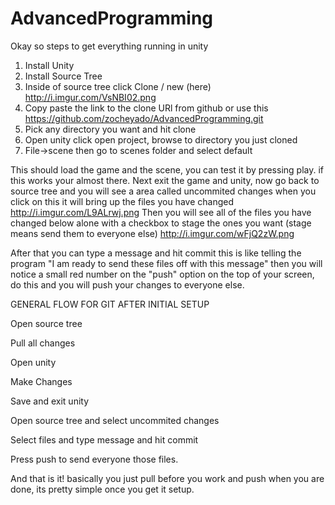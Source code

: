 AdvancedProgramming
===================
Okay so steps to get everything running in unity

1. Install Unity
2. Install Source Tree
3. Inside of source tree click Clone / new (here) http://i.imgur.com/VsNBI02.png
4. Copy paste the link to the clone URl from github or use this https://github.com/zocheyado/AdvancedProgramming.git
5. Pick any directory you want and hit clone
6. Open unity click open project, browse to directory you just cloned
7. File->scene then go to scenes folder and select default

This should load the game and the scene, you can test it by pressing play. if this works your almost there. Next exit the game and unity, now go back to source tree and you will see a area called uncommited changes when you click on this it will bring up the files you have changed
http://i.imgur.com/L9ALrwj.png
Then you will see all of the files you have changed below alone with a checkbox to stage the ones you want (stage means send them to everyone else) http://i.imgur.com/wFjQ2zW.png

After that you can type a message and hit commit this is like telling the program "I am ready to send these files off with this message" then you will notice a small red number on the "push" option on the top of your screen, do this and you will push your changes to everyone else.

GENERAL FLOW FOR GIT AFTER INITIAL SETUP

Open source tree

Pull all changes

Open unity

Make Changes

Save and exit unity

Open source tree and select uncommited changes

Select files and type message and hit commit

Press push to send everyone those files.

And that is it! basically you just pull before you work and push when you are done, its pretty simple once you get it setup.
